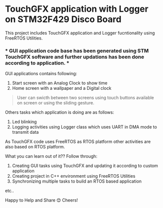 
# TouchGFX application with Logger on STM32F429 Disco Board

This project includes TouchGFX application and Logger fucntionality using FreeRTOS Utilities.

### * GUI application code base has been generated using STM TouchGFX software and further updations has been done according to application. *

GUI applications contains following:
1. Start screen with an Analog Clock to show time
2. Home screen with a wallpaper and a Digital clock

> User can swicth between two screens using touch buttons available on screen or using the sliding gesture.

Others tasks which application is doing are as follows:
1. Led blinking
2. Logging activities using Logger class which uses UART in DMA mode to transmit data


As TouchGFX code uses FreeRTOS as RTOS platform other activities are also based on RTOS platform.


What you can learn out of it?? Follow through:
1. Creating GUI tasks using TouchGFX and updating it according to custom application
2. Creating project in C++ environment using FreeRTOS Utilities
3. Synchronizing multiple tasks to build an RTOS based application

etc..


Happy to Help and Share 😊
Cheers!
